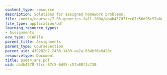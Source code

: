```yaml
---
content_type: resource
description: Solutions for assigned homework problems.
file: /media/courses/7-03-genetics-fall-2004/ab4b45787fcc87c56d95c57a80f1c730_pset4_ans.pdf
file_type: application/pdf
learning_resource_types:
- Assignments
ocw_type: OCWFile
parent_title: Assignments
parent_type: CourseSection
parent_uid: 439282d7-2438-1439-aa2a-634bf6e6428c
resourcetype: Document
title: pset4_ans.pdf
uid: ab4b4578-7fcc-87c5-6d95-c57a80f1c730
---
```

